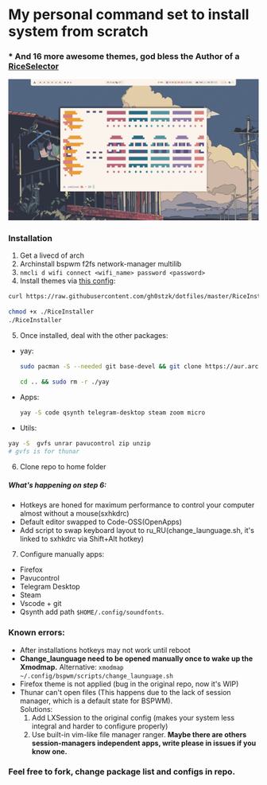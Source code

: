 # My personal command set to install system from scratch
### * And 16 more awesome themes, god bless the Author of a [RiceSelector](https://github.com/gh0stzk/dotfiles/tree/master)  
![Theme screenshot](./screenshot.png)

### Installation
1) Get a livecd of arch
2) Archinstall bspwm f2fs network-manager multilib
3) ```nmcli d wifi connect <wifi_name> password <password>```
4) Install themes via [this config](https://github.com/gh0stzk/dotfiles/tree/master): 
  ```bash
  curl https://raw.githubusercontent.com/gh0stzk/dotfiles/master/RiceInstaller -o $HOME/RiceInstaller
  ```
  ```bash
  chmod +x ./RiceInstaller
  ./RiceInstaller
  ```
5) Once installed, deal with the other packages:     
- yay:
  ```bash
  sudo pacman -S --needed git base-devel && git clone https://aur.archlinux.org/yay.git && cd yay && makepkg -si
   ```
  ```bash
  cd .. && sudo rm -r ./yay
  ```    
- Apps:
  ```bash
  yay -S code qsynth telegram-desktop steam zoom micro
  ```
- Utils:
```bash
yay -S  gvfs unrar pavucontrol zip unzip
# gvfs is for thunar
```
6) Clone repo to home folder
##### What's happening on step 6:
- Hotkeys are honed for maximum performance to control your computer almost without a mouse(sxhkdrc)
- Default editor swapped to Code-OSS(OpenApps)
- Add script to swap keyboard layout to ru_RU(change_launguage.sh, it's linked to sxhkdrc via Shift+Alt hotkey)
  
7) Configure manually apps:
- Firefox
- Pavucontrol
- Telegram Desktop
- Steam
- Vscode + git
- Qsynth add path ```$HOME/.config/soundfonts```. 



### Known errors:
- After installations hotkeys may not work until reboot
- **Change_launguage need to be opened manually once to wake up the Xmodmap.** Alternative: ```xmodmap ~/.config/bspwm/scripts/change_launguage.sh```
- Firefox theme is not applied (bug in the original repo, now it's WIP)
- Thunar can't open files (This happens due to the lack of session manager, which is a default state for BSPWM).    
  Solutions:
  1) Add LXSession to the original config (makes your system less integral and harder to configure properly)
  2) Use built-in vim-like file manager ranger. **Maybe there are others session-managers independent apps, write please in issues if you know one.**

### Feel free to fork, change package list and configs in repo.
